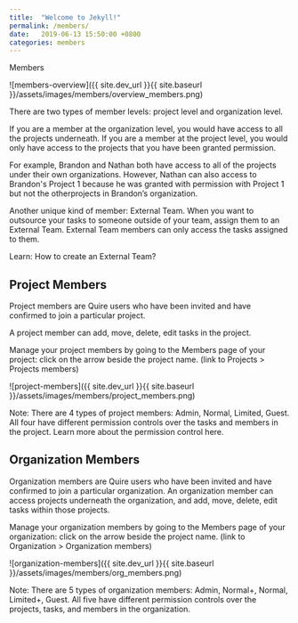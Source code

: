 ```yaml
---
title:  "Welcome to Jekyll!"
permalink: /members/
date:   2019-06-13 15:50:00 +0800
categories: members
---
```

Members



![members-overview]({{ site.dev_url }}{{ site.baseurl }}/assets/images/members/overview_members.png)



There are two types of member levels: project level and organization level. 

If you are a member at the organization level, you would have access to all the projects underneath.
If you are a member at the project level, you would only have access to the projects that you have been granted permission. 

For example, Brandon and Nathan both have access to all of the projects under their own organizations.
However, Nathan can also access to Brandon's Project 1 because he was granted with permission with Project 1 but not the otherprojects in Brandon’s organization.

Another unique kind of member: External Team.
When you want to outsource your tasks to someone outside of your team, assign them to an External Team. 
External Team members can only access the tasks assigned to them. 

Learn: How to create an External Team?  






## Project Members
Project members are Quire users who have been invited and have confirmed to join a particular project.

A project member can add, move, delete, edit tasks in the project. 

Manage your project members by going to the Members page of your project: click on the arrow beside the project name.  (link to Projects > Projects members)



![project-members]({{ site.dev_url }}{{ site.baseurl }}/assets/images/members/project_members.png)



Note: There are 4 types of project members: Admin, Normal, Limited, Guest. All four have different permission controls over the tasks and members in the project. Learn more about the permission control here. 





## Organization Members
Organization members are Quire users who have been invited and have confirmed to join a particular organization.
An organization member can access projects underneath the organization, and add, move, delete, edit tasks within those projects. 

Manage your organization members by going to the Members page of your organization: click on the arrow beside the project name. (link to Organization > Organization members)



![organization-members]({{ site.dev_url }}{{ site.baseurl }}/assets/images/members/org_members.png)



Note: There are 5 types of organization members: Admin, Normal+, Normal, Limited+, Guest. All five have different permission controls over the projects, tasks, and members in the organization.


